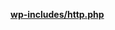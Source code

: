 <p><b><a href="https://developer.wordpress.org/reference/files/wp-includes/http.php/">wp-includes/http.php</a></b></p>
